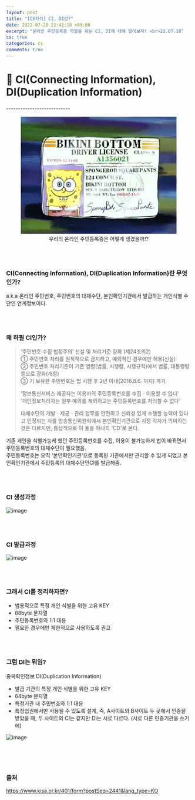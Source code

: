```yaml
---
layout: post
title: "[CS지식] CI, DI란?"
date: 2022-07-20 22:42:10 +09:00
excerpt: "온라인 주민등록증 역할을 하는 CI, DI에 대해 알아보자! <br>22.07.18"
cs: true
categories: cs
comments: true
---
```

<h1 id="-ciconnecting-information-diduplication-information" style="text-align: left;">📌 CI(Connecting Information), DI(Duplication Information)</h1>
---------------------------

<figure>
    <a href="/assets/img/cs/2022-07-20/id.gif"><img src="/assets/img/cs/2022-07-20/id.gif"></a>    
    <figcaption style="text-align:center">우리의 온라인 주민등록증은 어떻게 생겼을까!?</figcaption>
</figure>


<br>
<br>

### CI(Connecting Information), DI(Duplication Information)란 무엇인가?
a.k.a 온라인 주민번호, 주민번호의 대체수단, 본인확인기관에서 발급하는 개인식별 수단인 연계정보이다.

<br>
<br>

### 왜 하필 CI인가?
> ‘주민번호 수집 법정주의’ 신설 및 처리기준 강화 (제24조의2)  
> ① 주민번호 처리를 원칙적으로 금지하고, 예외적인 경우에만 허용(신설)  
> ② 주민번호 처리기준이 기존 법령(법률, 시행령, 시행규칙)에서 법률, 대통령령 등으로 강화(개정)  
> ③ 기 보유한 주민번호는 법 시행 후 2년 이내(2016.8.6. 까지) 파기  
> 
> ‘정보통신서비스 제공자는 이용자의 주민등록번호를 수집ㆍ이용할 수 없다’  
> ‘개인정보처리자는 일부 예외를 제외하고는 주민등록번호를 처리할 수 없다‘
> 
> 대체수단의 개발ㆍ제공ㆍ관리 업무를 안전하고 신뢰성 있게 수행할 능력이 있다고
> 인정되는 자를 방송통신위원회에서 본인확인기관으로 지정
> 각자가 의미하는 것은 다르지만, 통상적으로 이 둘을 하나의 'CD'로 본다.  

기존 개인을 식별가능케 했던 주민등록번호를 수집, 이용이 불가능하게 법이 바뀌면서 주민등록번호의 대체수단이 필요했음.  
주민등록번호는 오직 '본인확인기관'으로 등록된 기관에서만 관리할 수 있게 되었고 본인확인기관에서 주민등록의 대체수단인CI를 발급해줌.  

<br>
<br>

### CI 생성과정
![image](https://user-images.githubusercontent.com/93513959/173234723-07f8a7e9-7de1-405f-8996-d2068c8a0d24.png)

<br>
<br>

### CI 발급과정
![image](https://user-images.githubusercontent.com/93513959/173235434-28bcafa1-350c-41fc-ab1a-8029352d9eef.png)

<br>
<br>

### 그래서 CI를 정리하자면?

- 범용적으로 특정 개인 식별을 위한 고유 KEY
- 88byte 문자열
- 주민등록번호와 1:1 대응
- 필요한 경우에만 제한적으로 사용하도록 권고

<br>
<br>

### 그럼 DI는 뭐임?
중복확인정보  DI(Duplication Information)  
- 발급 기관의 특정 개인 식별을 위한 고유 KEY
- 64byte 문자열
- 특정기관 내 주민번호와 1:1 대응
- 특정업권에서만 사용될 수 있도록 설계, 즉, A사이트와 B사이트 두 곳에서 인증을 받았을 때, 두 사이트의 CI는 같지만 DI는 서로 다르다. (서로 다른 인증기관을 쓰기에)


![image](https://user-images.githubusercontent.com/93513959/173235646-d2a3c2e0-c930-4925-a529-71de76bd0877.png)








<br>
<br>
<br>

### 출처
https://www.kisa.or.kr/401/form?postSeq=2441&lang_type=KO


[jekyll-docs]: https://jekyllrb.com/docs/home
[jekyll-gh]:   https://github.com/jekyll/jekyll
[jekyll-talk]: https://talk.jekyllrb.com/

